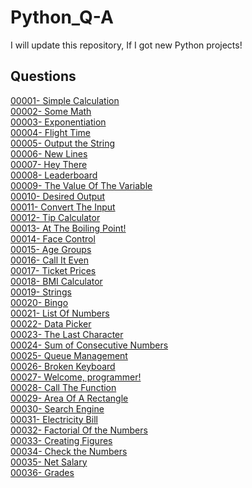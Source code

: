 # Python_Q-A
I will update this repository, If I got new Python projects!

## Questions
[00001- Simple Calculation](/Questions/00001-%20Simple%20Calculation.md) </br>
[00002- Some Math](/Questions/00002-%20Some%20Math.md) </br>
[00003- Exponentiation](/Questions/00003-%20Exponentiation.md) </br>
[00004- Flight Time](/Questions/00004-%20Flight%20Time.md)  </br>
[00005- Output the String](/Questions/00005-%20Output%20The%20String.md) </br>
[00006- New Lines](/Questions/00006-%20New%20Lines.md) </br>
[00007- Hey There](/Questions/00007-%20Hey%20There.md) </br>
[00008- Leaderboard](/Questions/00008-%20Leaderboard.md) </br>
[00009- The Value Of The Variable](/Questions/00009-%20Value%20Of%20The%20Variable.md) </br>
[00010- Desired Output](/Questions/00010-%20Desired%20Output.md) </br>
[00011- Convert The Input](/Questions/00011-%20Convert%20The%20Input.md) </br>
[00012- Tip Calculator](/Questions/00012-%20Tip%20Calculator.md) </br>
[00013- At The Boiling Point!](https://github.com/Asas-Ahmed/Python_Q-A/blob/main/Questions/00013-%20At%20The%20Boiling%20Point!.md) </br>
[00014- Face Control](/Questions/00014-%20Face%20Control.md) </br>
[00015- Age Groups](/Questions/00015-%20Age%20Groups.md) </br>
[00016- Call It Even](/Questions/00016-%20Call%20It%20Even.md) </br>
[00017- Ticket Prices](/Questions/00017-%20Ticket%20Prices.md) </br>
[00018- BMI Calculator](/Questions/00018-%20BMI%20Calculator.md) </br>
[00019- Strings](/Questions/00019-%20Strings.md) </br>
[00020- Bingo](/Questions/00020-%20Bingo.md) </br>
[00021- List Of Numbers](/Questions/00021-%20List%20Of%20Numbers.md) </br>
[00022- Data Picker](/Questions/00022-%20Data%20Picker.md) </br>
[00023- The Last Character](/Questions/00023-%20The%20Last%20Character.md) </br>
[00024- Sum of Consecutive Numbers](/Questions/00024-%20Sum%20of%20Consecutive%20Numbers.md) </br>
[00025- Queue Management](/Questions/00025-%20Queue%20Management.md) </br>
[00026- Broken Keyboard](/Questions/00026-%20Broken%20Keyboard.md) </br>
[00027- Welcome, programmer!](/Questions/00027-%20Welcome%2C%20programmer!.md) </br>
[00028- Call The Function](/Questions/00028-%20Call%20The%20Function.md) </br>
[00029- Area Of A Rectangle](/Questions/00029-%20Area%20Of%20A%20Rectangle.md) </br>
[00030- Search Engine](/Questions/00030-%20Search%20Engine.md) </br>
[00031- Electricity Bill](/Questions/00031-%20Electricity%20Bill.md) </br>
[00032- Factorial Of the Numbers](/Questions/00032-%20Factorial%20Of%20the%20Numbers.md) </br>
[00033- Creating Figures](/Questions/00033-%20Creating%20Figures.md) </br>
[00034- Check the Numbers](/Questions/00034-%20Check%20the%20Numbers.md) </br>
[00035- Net Salary](/Questions/00035-%20Net%20Salary.md) </br>
[00036- Grades](/Questions/00036-%20Grades.md) </br>
